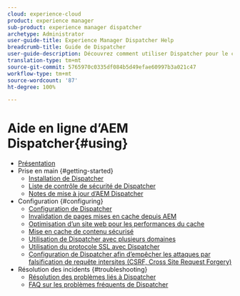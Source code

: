 ```yaml
---
cloud: experience-cloud
product: experience manager
sub-product: experience manager dispatcher
archetype: Administrator
user-guide-title: Experience Manager Dispatcher Help
breadcrumb-title: Guide de Dispatcher
user-guide-description: Découvrez comment utiliser Dispatcher pour le cache, la répartition de charge et l’amélioration de la sécurité de votre serveur AEM.
translation-type: tm+mt
source-git-commit: 5765970c0335df084b5d49efae60997b3a021c47
workflow-type: tm+mt
source-wordcount: '87'
ht-degree: 100%

---
```



# Aide en ligne d’AEM Dispatcher{#using}

+ [Présentation](dispatcher.md)
+ Prise en main {#getting-started}
   + [Installation de Dispatcher](dispatcher-install.md)
   + [Liste de contrôle de sécurité de Dispatcher](security-checklist.md)
   + [Notes de mise à jour d’AEM Dispatcher](release-notes.md)
+ Configuration {#configuring}
   + [Configuration de Dispatcher](dispatcher-configuration.md)
   + [Invalidation de pages mises en cache depuis AEM](page-invalidate.md)
   + [Optimisation d’un site web pour les performances du cache](https://helpx.adobe.com/fr/experience-manager/6-4/sites/deploying/using/configuring-performance.html)
   + [Mise en cache de contenu sécurisé](permissions-cache.md)
   + [Utilisation de Dispatcher avec plusieurs domaines ](dispatcher-domains.md)
   + [Utilisation du protocole SSL avec Dispatcher](dispatcher-ssl.md)
   + [Configuration de Dispatcher afin d’empêcher les attaques par falsification de requête intersites (CSRF, Cross Site Request Forgery)](configuring-dispatcher-to-prevent-csrf.md)
+ Résolution des incidents {#troubleshooting}
   + [Résolution des problèmes liés à Dispatcher](dispatcher-troubleshooting.md)
   + [FAQ sur les problèmes fréquents de Dispatcher](dispatcher-faq.md)

